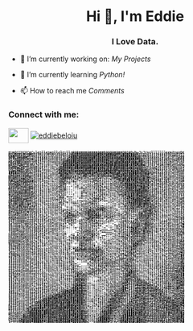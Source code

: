 <h1 align="center">Hi 👋, I'm Eddie</h1>
<h3 align="center">I Love Data.</h3>

- 🔭 I’m currently working on: *My Projects*

- 🌱 I’m currently learning *Python!*

- 📫 How to reach me *Comments*


<h3 align="left">Connect with me:</h3>
<p align="left">
<a href="https://linkedin.com/in/www.linkedin.com/" target="blank"><img align="center" src="https://raw.githubusercontent.com/rahuldkjain/github-profile-readme-generator/master/src/images/icons/Social/linked-in-alt.svg" alt="" height="30" width="40" /></a>
<a href="" target="blank"><img align="center" src="https://raw.githubusercontent.com/rahuldkjain/github-profile-readme-generator/master/src/images/icons/Social/hackerrank.svg" alt="eddiebeloiu" height="30" width="40" /></a>
</p>
</p>
</p>



<img src="images/I.png" width="350" title="me">
